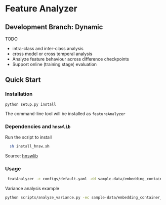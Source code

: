 # Feature Analyzer

## Development Branch: Dynamic
TODO
- intra-class and inter-class analysis
- cross model or cross temperal analysis
- Analyze feature behaviour across difference checkpoints
- Support online (training stage) evaluation

## Quick Start

### Installation

```
python setup.py install
```
The command-line tool will be installed as `featureAnalyzer`

### Dependencies and `hnswlib`
Run the script to install
```bash
  sh install_hnsw.sh
```
Source: [hnswlib](https://github.com/nmslib/hnswlib)

### Usage
```bash
 featAnalyzer -c configs/default.yaml -dd sample-data/embedding_container_example/
```

Variance analysis example
```bash
python scripts/analyze_variance.py -ec sample-data/embedding_container_example/ -rc sample-data/variance_example/
```